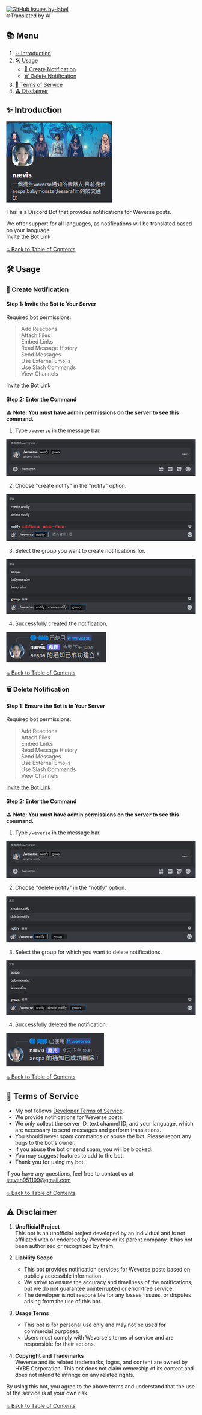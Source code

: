 [![GitHub issues by-label](https://img.shields.io/badge/lang-中文-green)](https://github.com/craz1gre0/weverse-notify-bot/blob/main/README.md)
<br>🌐Translated by AI<br>
## 📚 Menu
1. [✨ Introduction](https://github.com/craz1gre0/weverse-notify-bot/blob/main/english.md#-introduction)  
2. [🛠️ Usage](https://github.com/craz1gre0/weverse-notify-bot/blob/main/english.md#%EF%B8%8F-usage)  
   - [📝 Create Notification](https://github.com/craz1gre0/weverse-notify-bot/blob/main/english.md#-create-notification)  
   - [🗑️ Delete Notification](https://github.com/craz1gre0/weverse-notify-bot/blob/main/english.md#%EF%B8%8F-delete-notification)  
3. [📜 Terms of Service](https://github.com/craz1gre0/weverse-notify-bot/blob/main/english.md#-terms-of-service)  
4. [⚠️ Disclaimer](https://github.com/craz1gre0/weverse-notify-bot/blob/main/english.md#%EF%B8%8F-disclaimer)

## ✨ Introduction

![Example Image](images/bot.PNG)

This is a Discord Bot that provides notifications for Weverse posts.

We offer support for all languages, as notifications will be translated based on your language.
<br>[Invite the Bot Link](https://discord.com/oauth2/authorize?client_id=1314971413769359370&permissions=2147863616&integration_type=0&scope=bot)
<br><br>[🔝 Back to Table of Contents](https://github.com/craz1gre0/weverse-notify-bot/blob/main/english.md#-menu)

## 🛠️ Usage
### 📝 Create Notification
#### Step 1: Invite the Bot to Your Server

Required bot permissions:<br>
>Add Reactions<br>Attach Files<br>Embed Links<br>Read Message History<br>Send Messages<br>Use External Emojis<br>Use Slash Commands<br>View Channels

[Invite the Bot Link](https://discord.com/oauth2/authorize?client_id=1314971413769359370&permissions=2147863616&integration_type=0&scope=bot)

#### Step 2: Enter the Command

⚠️ **Note: You must have admin permissions on the server to see this command.**

1. Type `/weverse` in the message bar.

![Example Image](images/weverse.png)

2. Choose "create notify" in the "notify" option.

![Example Image](images/create.png)

3. Select the group you want to create notifications for.

![Example Image](images/createGroup.png)

4. Successfully created the notification.

![Example Image](images/createmsg.png)
<br><br>[🔝 Back to Table of Contents](https://github.com/craz1gre0/weverse-notify-bot/blob/main/english.md#-menu)

### 🗑️ Delete Notification
#### Step 1: Ensure the Bot is in Your Server

Required bot permissions:<br>
>Add Reactions<br>Attach Files<br>Embed Links<br>Read Message History<br>Send Messages<br>Use External Emojis<br>Use Slash Commands<br>View Channels

[Invite the Bot Link](https://discord.com/oauth2/authorize?client_id=1314971413769359370&permissions=2147863616&integration_type=0&scope=bot)

#### Step 2: Enter the Command

⚠️ **Note: You must have admin permissions on the server to see this command.**

1. Type `/weverse` in the message bar.

![Example Image](images/weverse.png)

2. Choose "delete notify" in the "notify" option.

![Example Image](images/del.png)

3. Select the group for which you want to delete notifications.

![Example Image](images/delGroup.png)

4. Successfully deleted the notification.

![Example Image](images/delmsg.png)
<br><br>[🔝 Back to Table of Contents](https://github.com/craz1gre0/weverse-notify-bot/blob/main/english.md#-menu)

## 📜 Terms of Service

- My bot follows [Developer Terms of Service](https://discord.com/developers/docs/policies-and-agreements/developer-terms-of-service).<br>
- We provide notifications for Weverse posts.<br>
- We only collect the server ID, text channel ID, and your language, which are necessary to send messages and perform translations.<br>
- You should never spam commands or abuse the bot. Please report any bugs to the bot's owner.<br>
- If you abuse the bot or send spam, you will be blocked.<br>
- You may suggest features to add to the bot.<br>
- Thank you for using my bot.<br>

If you have any questions, feel free to contact us at steven951109@gmail.com
<br><br>[🔝 Back to Table of Contents](https://github.com/craz1gre0/weverse-notify-bot/blob/main/english.md#-menu)

## ⚠️ Disclaimer

1. **Unofficial Project**  
   This bot is an unofficial project developed by an individual and is not affiliated with or endorsed by Weverse or its parent company. It has not been authorized or recognized by them.

2. **Liability Scope**  
   - This bot provides notification services for Weverse posts based on publicly accessible information.  
   - We strive to ensure the accuracy and timeliness of the notifications, but we do not guarantee uninterrupted or error-free service.  
   - The developer is not responsible for any losses, issues, or disputes arising from the use of this bot.

3. **Usage Terms**  
   - This bot is for personal use only and may not be used for commercial purposes.  
   - Users must comply with Weverse's terms of service and are responsible for their actions.

4. **Copyright and Trademarks**  
   Weverse and its related trademarks, logos, and content are owned by HYBE Corporation. This bot does not claim ownership of its content and does not intend to infringe on any related rights.

By using this bot, you agree to the above terms and understand that the use of the service is at your own risk.
<br><br>[🔝 Back to Table of Contents](https://github.com/craz1gre0/weverse-notify-bot/blob/main/english.md#-menu)
